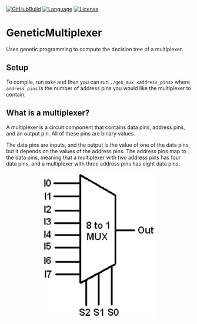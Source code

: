 [![GitHubBuild](https://github.com/bkthomps/GeneticMultiplexer/workflows/build/badge.svg)](https://github.com/bkthomps/GeneticMultiplexer)
[![Language](https://img.shields.io/badge/language-C++17-orange.svg)](https://en.wikipedia.org/wiki/C%2B%2B17)
[![License](https://img.shields.io/badge/license-MIT-blue.svg)](https://github.com/bkthomps/GeneticMultiplexer/blob/master/LICENSE)

# GeneticMultiplexer
Uses genetic programming to compute the decision tree of a multiplexer.

## Setup
To compile, run `make` and then you can run `./gen_mux <address_pins>` where `address_pins` is the
number of address pins you would like the multiplexer to contain.

## What is a multiplexer?
A multiplexer is a circuit component that contains data pins, address pins, and an output pin. All
of these pins are binary values.

The data pins are inputs, and the output is the value of one of the data pins, but it depends on
the values of the address pins. The address pins map to the data pins, meaning that a multiplexer
with two address pins has four data pins, and a multiplexer with three address pins has eight
data pins.

<p align="center">
  <img src="https://raw.githubusercontent.com/bkthomps/GeneticMultiplexer/main/mux_example.png" height="400" title="Multiplexer" alt="A multiplexer with three address pins">
</p>
